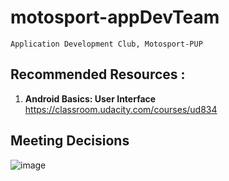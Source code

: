 # motosport-appDevTeam
``Application Development Club, Motosport-PUP``
## Recommended Resources :
1. **Android Basics: User Interface** https://classroom.udacity.com/courses/ud834

## Meeting Decisions
![image](https://user-images.githubusercontent.com/18210415/111191164-c982ef00-85dd-11eb-924b-a198db0cc028.png)
